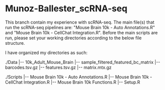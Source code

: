 # Munoz-Ballester_scRNA-seq

This branch contain my experience with scRNA-seq. The main file(s) that run the scRNA-seq pipelines are: "Mouse Brain 10k - Auto Annotations.R" and "Mouse Brain 10k - CellChat Integration.R". Before the main scripts are run, please set your working directories according to the below file structure.

I have organized my directories as such:

./Data
    |-- 10k_Adult_Mouse_Brain
        |-- sample_filtered_featured_bc_matrix
            |-- barcodes.tsv.gz
            |-- features.tsv.gz
            |-- matrix.mtx.gz

./Scripts
    |-- Mouse Brain 10k - Auto Annotations.R
    |-- Mouse Brain 10k - CellChat Integration.R
    |-- Mouse Brain 10k Functions.R
    |-- Setup.R
